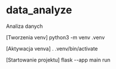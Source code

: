 # data_analyze
Analiza danych

[Tworzenia venv]
python3 -m venv .venv

[Aktywacja venva]
. .venv/bin/activate

[Startowanie projektu]
flask --app main run
